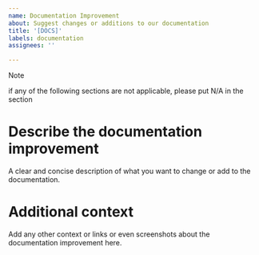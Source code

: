 ```yaml
---
name: Documentation Improvement
about: Suggest changes or additions to our documentation
title: '[DOCS]'
labels: documentation
assignees: ''

---
```


> [!NOTE]
if any of the following sections are not applicable, please put N/A in the section

# **Describe the documentation improvement**

A clear and concise description of what you want to change or add to the documentation.

# **Additional context**

Add any other context or links or even screenshots about the documentation improvement here.